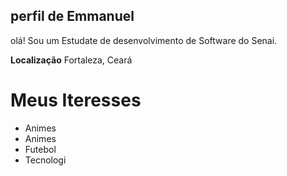 ## perfil de Emmanuel

olá! Sou um Estudate de desenvolvimento de Software do Senai.

**Localização** Fortaleza, Ceará

# Meus Iteresses
- Animes
- Animes
- Futebol
- Tecnologi